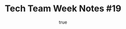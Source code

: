 ---
id: http://contentapi.theodi.org/tech-team-week-notes-19.json
web_url: http://theodi.org/blog/tech-team-week-notes-19
slug: tech-team-week-notes-19
title: 'Tech Team Week Notes #19'
format: article
updated_at: '2015-09-11T10:50:55+01:00'
created_at: '2013-02-11T11:25:10+00:00'
tag_ids:
- blog
tags:
- id: http://contentapi.theodi.org/tags/articles/blog.json
  web_url: 
  title: Blog Post
  details:
    description: Blog Post
    short_description: 
    type: article
  content_with_tag:
    id: http://contentapi.theodi.org/with_tag.json?article=blog
    web_url: http://theodi.org/tags/blog
    slug: blog
  parent: 
related: []
details:
  need_id: ''
  business_proposition: false
  description: 
  excerpt: Week 19 commenced with a retrospective / review of Sprint Zero (which wasn’t
    really a Sprint), followed by planning for Sprint One, in which we’ve actually
    started building things for other people! We’re trying out a basic labelling system
    on github to keep track of what we are planning to do each sprint.
  language: en
  need_extended_font: false
  url: 
  content: "<p>Week 19 commenced with a retrospective / review of Sprint Zero (which
    wasn&rsquo;t really a Sprint), followed by planning for <a rel=\"external\" href=\"https://github.com/theodi/open-orgn-services/issues?milestone=1&amp;page=1&amp;sort=updated&amp;state=open\">Sprint
    One</a>, in which we&rsquo;ve actually started building things for other people!
    We&rsquo;re trying out a basic labelling system on github to keep track of what
    we are planning to do each sprint.</p>\n\n<p>Some architecture decisions were
    made - we&rsquo;re going to be be using <a rel=\"external\" href=\"http://redis.io/\">Redis</a>\x02and
    <a rel=\"external\" href=\"https://github.com/defunkt/resque\">Resque</a>\x02as
    our message queue as we start to link up various APIs. Speaking of which, we&rsquo;ve
    learned a great deal about creating events with <a rel=\"external\" href=\"http://www.eventbrite.co.uk/\">Eventbrite</a>
    and invoicing with <a rel=\"external\" href=\"http://www.xero.com/\">Xero</a>.</p>\n\n<p>We
    had a crash-course in <a rel=\"external\" href=\"http://www.vagrantup.com/\">Vagrant</a>\x02and
    <a rel=\"external\" href=\"http://drupal.org/\">Drupal</a>\x02as we prepare to
    make some improvements to the ODI website, and Dave has been immersing himself
    in <a rel=\"external\" href=\"http://code.google.com/p/google-refine/\">Google
    Refine</a>,\x02picking up some <a rel=\"external\" href=\"http://www.jython.org/\">Jython</a>\x02along
    the way.</p>\n\n<p>Jeni also spent some time preparing for her very well-attended\x02<a
    rel=\"external\" href=\"http://www.theodi.org/events/byo-lunchtime-lectures-business-open-data-wheres-benefit\">Friday
    Lecture</a>.</p>\n"
  media_enquiries_name: 
  media_enquiries_email: 
  media_enquiries_telephone: 
  alternative_title: 
  organizations: []
  author:
    name: Sam Pikesley
    slug: sam-pikesley
    web_url: http://theodi.org/team/sam-pikesley
    tag_ids:
    - team
    - rnd-programme
  nodes: []
author:
  name: Sam Pikesley
  slug: sam-pikesley
  web_url: http://theodi.org/team/sam-pikesley
  tag_ids:
  - team
  - rnd-programme
nodes: []
organizations: []
related_external_links: []
---